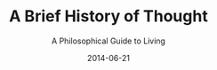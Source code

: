 ---
date: 2014-06-21
dateYear: 2014
isbn: 9780062074249
title: A Brief History of Thought
subtitle: A Philosophical Guide to Living
description: "Eight months on the bestseller lists in France! From the timeless wisdom of the ancient Greeks to Christianity, the Enlightenment, existentialism, and postmodernism, Luc Ferry’s instant classic brilliantly and accessibly explains the enduring teachings of philosophy—including its profound relevance to modern daily life and its essential role in achieving happiness and living a meaningful life. This lively journey through the great thinkers will enlighten every reader, young and old."
cover: cover-a-brief-history-of-thought.jpeg
coverGoogle: https://books.google.com/books/content?id=H7NHYgEACAAJ&printsec=frontcover&img=1&zoom=1&source=gbs_api
pageCount: 304
authors: Luc Ferry
publishers: Harper Perennial
published: 2011-12-27
publishedYear: 2011
shelves:
- non-fiction
---